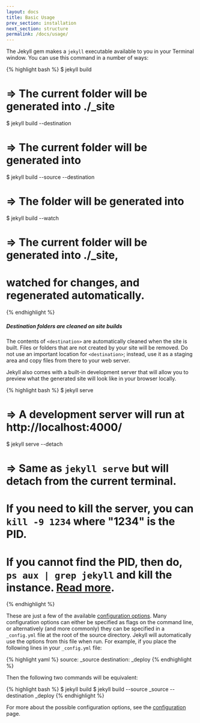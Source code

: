 ```yaml
---
layout: docs
title: Basic Usage
prev_section: installation
next_section: structure
permalink: /docs/usage/
---
```


The Jekyll gem makes a `jekyll` executable available to you in your Terminal
window. You can use this command in a number of ways:

{% highlight bash %}
$ jekyll build
# => The current folder will be generated into ./_site

$ jekyll build --destination <destination>
# => The current folder will be generated into <destination>

$ jekyll build --source <source> --destination <destination>
# => The <source> folder will be generated into <destination>

$ jekyll build --watch
# => The current folder will be generated into ./_site,
#    watched for changes, and regenerated automatically.
{% endhighlight %}

<div class="note warning">
  <h5>Destination folders are cleaned on site builds</h5>
  <p>
    The contents of <code>&lt;destination&gt;</code> are automatically
    cleaned when the site is built.  Files or folders that are not
    created by your site will be removed.  Do not use an important
    location for <code>&lt;destination&gt;</code>; instead, use it as
    a staging area and copy files from there to your web server.
  </p>
</div>

Jekyll also comes with a built-in development server that will allow you to
preview what the generated site will look like in your browser locally.

{% highlight bash %}
$ jekyll serve
# => A development server will run at http://localhost:4000/

$ jekyll serve --detach
# => Same as `jekyll serve` but will detach from the current terminal.
#    If you need to kill the server, you can `kill -9 1234` where "1234" is the PID.
#    If you cannot find the PID, then do, `ps aux | grep jekyll` and kill the instance. [Read more](http://unixhelp.ed.ac.uk/shell/jobz5.html).
{% endhighlight %}

These are just a few of the available [configuration options](../configuration/).
Many configuration options can either be specified as flags on the command line,
or alternatively (and more commonly) they can be specified in a `_config.yml`
file at the root of the source directory. Jekyll will automatically use the
options from this file when run. For example, if you place the following lines
in your `_config.yml` file:

{% highlight yaml %}
source:      _source
destination: _deploy
{% endhighlight %}

Then the following two commands will be equivalent:

{% highlight bash %}
$ jekyll build
$ jekyll build --source _source --destination _deploy
{% endhighlight %}

For more about the possible configuration options, see the
[configuration](../configuration/) page.
